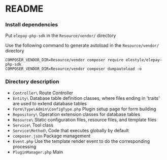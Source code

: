 # README

### Install dependencies

Put `elepay-php-sdk` in the `Resource/vendor/` directory

Use the following command to generate autoload in the `Resource/vendor/` directory

```shell
COMPOSER_VENDOR_DIR=Resource/vendor composer require elestyle/elepay-php-sdk
COMPOSER_VENDOR_DIR=Resource/vendor composer dumpautoload -o
```

### Directory description

- `Controller\` Route Controller
- `Entity\` Database table definition classes, where files ending in 'traits' are used to extend database tables
- `Form\Type\Admin\ConfigType.php` Plugin setup page for form building
- `Repository\` Operation extension classes for database tables
- `Resource\` Static configuration files, resource files, and template files
- `Service\` Tool class
- `Service\Method\` Code that executes globally by default
- `composer.json` Package management
- `Event.php` Use the template render event to do the corresponding processing
- `PluginManager.php` Main
